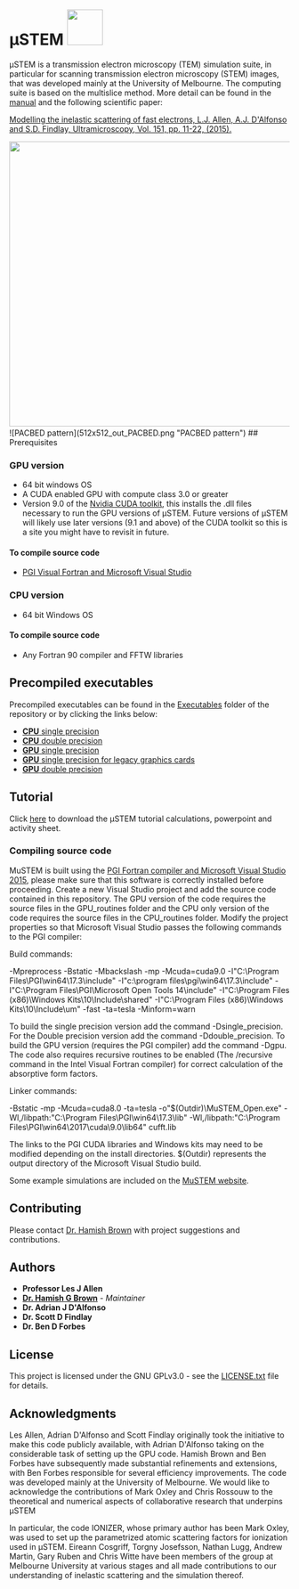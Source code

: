 #  μSTEM <img src="https://github.com/HamishGBrown/MuSTEM/blob/master/350x350_inelastic_cbed.png" width="64" height="64" />

μSTEM is a transmission electron microscopy (TEM) simulation suite, in particular for scanning transmission electron microscopy (STEM) images, that was developed mainly at the University of Melbourne. The computing suite is based on the multislice
method. More detail can be found in the [manual](muSTEM_manual.pdf) and the following scientific paper:

[Modelling the inelastic scattering of fast electrons,
L.J. Allen, A.J. D'Alfonso and S.D. Findlay,
Ultramicroscopy, Vol. 151, pp. 11-22, (2015).](http://www.sciencedirect.com/science/article/pii/S0304399114002034)

<img src="https://raw.githubusercontent.com/HamishGBrown/MuSTEM/master/Manual/Figures/512x512_out_PACBED.png" width="512" height="512" />
![PACBED pattern](512x512_out_PACBED.png "PACBED pattern")
## Prerequisites

### GPU version

* 64 bit windows OS
* A CUDA enabled GPU with compute class 3.0 or greater
* Version 9.0 of the [Nvidia CUDA toolkit](https://developer.nvidia.com/cuda-toolkit-archive), this installs the .dll files necessary to run the GPU versions of μSTEM. Future versions of μSTEM will likely use later versions (9.1 and above) of the CUDA toolkit so this is a site you might have to revisit in future.

#### To compile source code

* [PGI Visual Fortran and Microsoft Visual Studio](https://www.pgroup.com/products/pvf.htm)

### CPU version

* 64 bit Windows OS

#### To compile source code

* Any Fortran 90 compiler and FFTW libraries

## Precompiled executables

Precompiled executables can be found in the [Executables](https://github.com/HamishGBrown/MuSTEM/raw/master/Executables) folder of the repository or by clicking the links below:

* [**CPU** single precision](https://github.com/HamishGBrown/MuSTEM/raw/master/Executables/CPU_muSTEM_x64_v5.3_single_precision.zip)
* [**CPU** double precision](https://github.com/HamishGBrown/MuSTEM/raw/master/Executables/CPU_muSTEM_x64_v5.3_double_precision.zip)
* [**GPU** single precision](https://github.com/HamishGBrown/MuSTEM/raw/master/Executables/CUDA_muSTEM_x64_v5.3_single_precision.zip)
* [**GPU** single precision for legacy graphics cards](https://github.com/HamishGBrown/MuSTEM/raw/master/Executables/CUDA_muSTEM_x64_v5.3_single_precision_legacy.zip)
* [**GPU** double precision](https://github.com/HamishGBrown/MuSTEM/raw/master/Executables/CUDA_muSTEM_x64_v5.3_double_precision.zip)

## Tutorial

Click [here](https://minhaskamal.github.io/DownGit/#/home?url=https://github.com/HamishGBrown/MuSTEM/tree/master/Tutorial) to download the μSTEM tutorial calculations, powerpoint and activity sheet.

### Compiling source code


MuSTEM is built using the [PGI Fortran compiler and Microsoft Visual Studio 2015](https://www.pgroup.com/products/pvf.htm), please make sure that this software is correctly installed before proceeding. Create a new Visual Studio project and add the source code contained in this repository. The GPU version of the code requires the source files in the GPU_routines folder and the CPU only version of the code requires the source files in the CPU_routines folder. Modify the project properties so that Microsoft Visual Studio passes the following commands to the PGI compiler:

Build commands:

-Mpreprocess -Bstatic -Mbackslash -mp -Mcuda=cuda9.0 -I"C:\Program Files\PGI\win64\17.3\include" -I"c:\program files\pgi\win64\17.3\include" -I"C:\Program Files\PGI\Microsoft Open Tools 14\include" -I"C:\Program Files (x86)\Windows Kits\10\Include\shared" -I"C:\Program Files (x86)\Windows Kits\10\Include\um" -fast -ta=tesla -Minform=warn 

To build the single precision version add the command -Dsingle_precision. For the Double precision version add the command -Ddouble_precision. To build the GPU version (requires the PGI compiler) add the command -Dgpu. The code also requires recursive routines to be enabled (The  /recursive command in the Intel Visual Fortran compiler) for correct calculation of the absorptive form factors.

Linker commands:

-Bstatic -mp -Mcuda=cuda8.0 -ta=tesla -o"$(Outdir)\MuSTEM_Open.exe" -Wl,/libpath:"C:\Program Files\PGI\win64\17.3\lib" -Wl,/libpath:"C:\Program Files\PGI\win64\2017\cuda\9.0\lib64" cufft.lib 

The links to the PGI CUDA libraries and Windows kits may need to be modified depending on the install directories. $(Outdir) represents the output directory of the Microsoft Visual Studio build.

Some example simulations are included on the [MuSTEM website](http://tcmp.ph.unimelb.edu.au/mustem/download.php).


## Contributing

Please contact [Dr. Hamish Brown](https://github.com/HamishGBrown) with project suggestions and contributions.

## Authors
* **Professor Les J Allen**
* [**Dr. Hamish G Brown**](https://github.com/HamishGBrown) - *Maintainer*
* **Dr. Adrian J D'Alfonso**
* **Dr. Scott D Findlay**
* **Dr. Ben D Forbes**


## License

This project is licensed under the GNU GPLv3.0 - see the [LICENSE.txt](LICENSE.txt) file for details.


## Acknowledgments

Les Allen, Adrian D'Alfonso and Scott Findlay originally took the initiative to make this code publicly available, with Adrian D'Alfonso taking on the considerable task of setting up the GPU code. Hamish Brown and Ben Forbes have subsequently made substantial refinements and extensions, with Ben Forbes responsible for several efficiency improvements. The code was developed mainly at the University of Melbourne. We would like to acknowledge the contributions of Mark Oxley and Chris Rossouw to the theoretical and numerical aspects of collaborative research that underpins μSTEM

In particular, the code IONIZER, whose primary author has been Mark Oxley, was used to set up the parametrized atomic scattering factors for ionization used in μSTEM. Eireann Cosgriff, Torgny Josefsson, Nathan Lugg, Andrew Martin, Gary Ruben and Chris Witte have been members of the group at Melbourne University at various stages and all made contributions to our understanding of inelastic scattering and the simulation thereof. 

